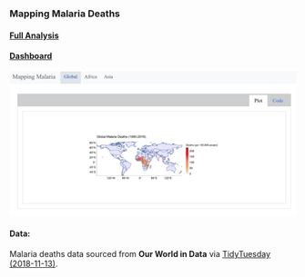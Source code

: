 ### Mapping Malaria Deaths

#### [Full Analysis](index.qmd)

#### [Dashboard](https://darakhshannehal.quarto.pub/malaria/#global)


![](Dashboard.png)

#### Data: 
Malaria deaths data sourced from **Our World in Data** via [TidyTuesday (2018-11-13)](https://github.com/rfordatascience/tidytuesday/tree/master/data/2018/2018-11-13).
